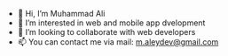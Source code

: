 - 👋 Hi, I’m Muhammad Ali
- 👀 I’m interested in web and mobile app dvelopment
- 💞️ I’m looking to collaborate with web developers
- 📫 You can contact me via mail: m.aleydev@gmail.com

<!---
MuhammadAlidev/MuhammadAlidev is a ✨ special ✨ repository because its `README.md` (this file) appears on your GitHub profile.
You can click the Preview link to take a look at your changes.
--->
